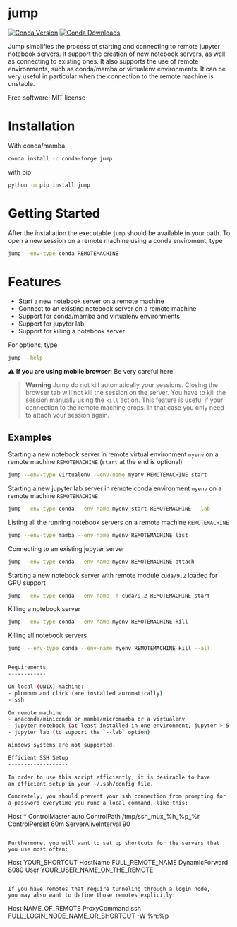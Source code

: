 
jump
====

[![Conda Version](https://img.shields.io/conda/vn/conda-forge/jump.svg)](https://anaconda.org/conda-forge/jump) 
[![Conda Downloads](https://img.shields.io/conda/dn/conda-forge/jump.svg)](https://anaconda.org/conda-forge/jump) 

Jump simplifies the process of starting and connecting to remote jupyter notebook servers. It support the creation of new notebook servers, as well as connecting to existing ones. It also supports the use of remote environments, such as conda/mamba or virtualenv environments. It can be very useful in particular when the connection to the remote machine is unstable.

Free software: MIT license

# Installation

With conda/mamba:

```bash
conda install -c conda-forge jump
```

with pip:

```bash
python -m pip install jump
```


# Getting Started


After the installation the executable `jump` should be available in your path. To open a new session on a remote machine using a conda enviroment, type


```bash
jump --env-type conda REMOTEMACHINE
```

# Features

- Start a new notebook server on a remote machine
- Connect to an existing notebook server on a remote machine
- Support for conda/mamba and virtualenv environments
- Support for jupyter lab
- Support for killing a notebook server


For options, type
```bash
jump --help
```
:warning: **If you are using mobile browser**: Be very careful here!

> **Warning**
> Jump do not kill automatically your sessions. Closing the browser tab will not kill the session on the server. You have to kill the session manually using the `kill` action. This feature is useful if your connection to the remote machine drops. In that case you only need to attach your session again.

Examples
--------

Starting a new notebook server in remote virtual environment `myenv` on a remote machine `REMOTEMACHINE` (`start` at the end is optional)

```bash
jump --env-type virtualenv --env-name myenv REMOTEMACHINE start
```

Starting a new jupyter lab server in remote conda environment `myenv` on a remote machine `REMOTEMACHINE`

```bash
jump --env-type conda --env-name myenv start REMOTEMACHINE --lab
```

Listing all the running notebook servers on a remote machine `REMOTEMACHINE`

```bash
jump --env-type mamba --env-name myenv REMOTEMACHINE list
```

Connecting to an existing jupyter server

```bash
jump --env-type conda --env-name myenv REMOTEMACHINE attach
```

Starting a new notebook server with remote module `cuda/9.2` loaded for GPU support

```bash
jump --env-type conda --env-name -m cuda/9.2 REMOTEMACHINE start
```

Killing a notebook server

```bash
jump --env-type conda --env-name myenv REMOTEMACHINE kill
```

Killing all notebook servers
```bash
jump  --env-type conda --env-name myenv REMOTEMACHINE kill --all


Requirements
------------

On local (UNIX) machine:
- plumbum and click (are installed automatically)
- ssh

On remote machine:
- anaconda/miniconda or mamba/micromamba or a virtualenv
- jupyter notebook (at least installed in one environment, jupyter > 5.1 required for the kill action)
- jupyter lab (to support the `--lab` option)

Windows systems are not supported.

Efficient SSH Setup
-------------------

In order to use this script efficiently, it is desirable to have
an efficient setup in your ~/.ssh/config file.

Concretely, you should prevent your ssh connection from prompting for
a password everytime you rune a local command, like this:

```
Host *
    ControlMaster auto
    ControlPath /tmp/ssh_mux_%h_%p_%r
    ControlPersist 60m
    ServerAliveInterval 90
```

Furthermore, you will want to set up shortcuts for the servers that
you use most often:

```
Host YOUR_SHORTCUT
    HostName FULL_REMOTE_NAME
    DynamicForward 8080
    User YOUR_USER_NAME_ON_THE_REMOTE`
```

If you have remotes that require tunneling through a login node,
you may also want to define those remotes explicitly:

```
Host NAME_OF_REMOTE
    ProxyCommand ssh FULL_LOGIN_NODE_NAME_OR_SHORTCUT -W %h:%p
```
